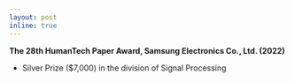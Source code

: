 ```yaml
---
layout: post
inline: true
---
```


**The 28th HumanTech Paper Award, Samsung Electronics Co., Ltd. (2022)**
- Silver Prize ($7,000) in the division of Signal Processing